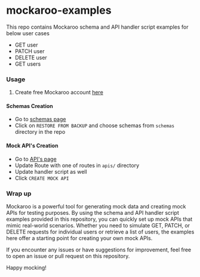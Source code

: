 # mockaroo-examples

This repo contains Mockaroo schema and API handler script examples for below user cases

- GET user
- PATCH user
- DELETE user
- GET users


### Usage

1. Create free Mockaroo account [here](https://www.mockaroo.com/sign-in)

#### Schemas Creation
- Go to [schemas page](https://www.mockaroo.com/schemas)
- Click on `RESTORE FROM BACKUP` and choose schemas from `schemas` directory in the repo

#### Mock API's Creation
- Go to [API's page](https://www.mockaroo.com/apis/new)
- Update Route with one of routes in `apis/` directory
- Update handler script as well
- Click `CREATE MOCK API`


### Wrap up

Mockaroo is a powerful tool for generating mock data and creating mock APIs for testing purposes. By using the schema and API handler script examples provided in this repository, you can quickly set up mock APIs that mimic real-world scenarios. Whether you need to simulate GET, PATCH, or DELETE requests for individual users or retrieve a list of users, the examples here offer a starting point for creating your own mock APIs.

If you encounter any issues or have suggestions for improvement, feel free to open an issue or pull request on this repository.

Happy mocking!
